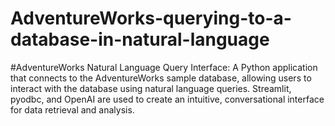 # AdventureWorks-querying-to-a-database-in-natural-language


#AdventureWorks Natural Language Query Interface: A Python application that connects to the AdventureWorks sample database, allowing users to interact with the database using natural language queries. Streamlit, pyodbc, and OpenAI are used to create an intuitive, conversational interface for data retrieval and analysis.
